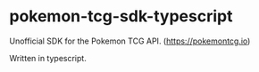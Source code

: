 # pokemon-tcg-sdk-typescript
Unofficial SDK for the Pokemon TCG API. (https://pokemontcg.io)

Written in typescript.
